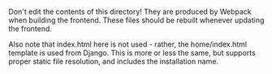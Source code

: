 Don't edit the contents of this directory! They are produced by Webpack when building the frontend. These files
should be rebuilt whenever updating the frontend.

Also note that index.html here is not used - rather, the home/index.html template is used from Django. This
is more or less the same, but supports proper static file resolution, and includes the installation name.
